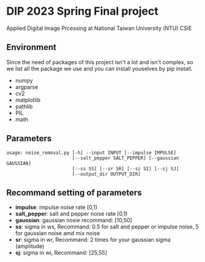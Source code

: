 # DIP 2023 Spring Final project
Applied Digital Image Prcessing at National Taiwan University (NTU) CSIE


## Environment
Since the need of packages of this project isn't a lot and isn't complex, so we list all the package we use and you can install youselves by pip install.
- numpy
- argparse
- cv2 
- matplotlib
- pathlib
- PIL
- math

## Parameters
```shell
usage: noise_removal.py [-h] --input INPUT [--impulse IMPULSE]
                        [--salt_pepper SALT_PEPPER] [--gaussian GAUSSIAN]
                        [--ss SS] [--sr SR] [--si SI] [--sj SJ]
                        [--output_dir OUTPUT_DIR]
```

## Recommand setting of parameters
* **impulse**: impulse noise rate [0,1)
* **salt_pepper**: salt and pepper noise rate [0,1)
* **gaussian**: gaussian nosie recommand: [10,50]
* **ss**: sigma in ws, Recommand: 0.5 for salt and pepper or impulse noise, 5 for gaussian noise amd mix noise
* **sr**: sigma in wr, Recommand: 2 times for your gaussian sigma (amplitude)
* **sj**: sigma in wi, Recommand: [25,55]